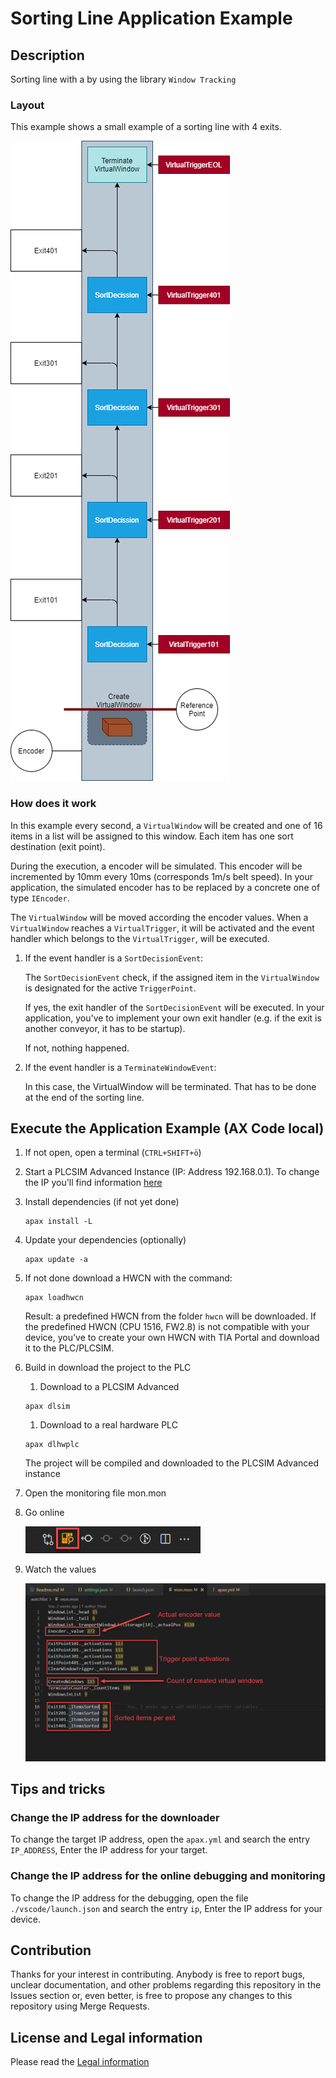 # Sorting Line Application Example

## Description
Sorting line with a 
by using the library `Window Tracking` 

### Layout

This example shows a small example of a sorting line with 4 exits.

![](./doc/linelayout.png)
### How does it work

In this example every second, a `VirtualWindow` will be created and one of 16 items in a list will be assigned to this window. Each item has one sort destination (exit point).

During the execution, a encoder will be simulated. This encoder will be incremented by 10mm every 10ms (corresponds 1m/s belt speed). In your application, the simulated encoder has to be replaced by a concrete one of type `IEncoder`.

The `VirtualWindow` will be moved according the encoder values. When a `VirtualWindow` reaches a `VirtualTrigger`, it will be activated and the event handler which belongs to the `VirtualTrigger`, will be executed.

1. If the event handler is a `SortDecisionEvent`:
    
    The `SortDecisionEvent` check, if the assigned item in the `VirtualWindow` is designated for the active `TriggerPoint`.
    
    If yes, the exit handler of the `SortDecisionEvent` will be executed. In your application, you've to implement your own exit handler (e.g. if the exit is another conveyor, it has to be startup).

    If not, nothing happened. 

1. If the event handler is a `TerminateWindowEvent`: 

    In this case, the VirtualWindow will be terminated. That has to be done at the end of the sorting line. 


## Execute the Application Example (AX Code local)
1. If not open, open a terminal (`CTRL+SHIFT+ö`)
1. Start a PLCSIM Advanced Instance (IP: Address 192.168.0.1). To change the IP you'll find information [here](#tips-and-tricks)

1. Install dependencies (if not yet done)
   
   ```cli
   apax install -L
   ```
1. Update your dependencies (optionally)

   ```cli
   apax update -a
   ```

1. If not done download a HWCN with the command:
   
   ```cli
   apax loadhwcn
   ```

   Result: a predefined HWCN from the folder `hwcn` will be downloaded. If the predefined HWCN (CPU 1516, FW2.8) is not compatible with your device, you've to create your own HWCN with TIA Portal and download it to the PLC/PLCSIM.

1. Build in download the project to the PLC
   
   1. Download to a PLCSIM Advanced
   
   ```cli
   apax dlsim
   ```

    1. Download to a real hardware PLC

   ```cli
   apax dlhwplc
   ```

   The project will be compiled and downloaded to the PLCSIM Advanced instance
   
1. Open the monitoring file mon.mon
1. Go online

    ![](doc/goonline.png)

1. Watch the values
   
   ![](doc/mon-file.png)

## Tips and tricks

### Change the IP address for the downloader

To change the target IP address, open the `apax.yml` and search the entry `IP_ADDRESS`, Enter the IP address for your target.

### Change the IP address for the online debugging and monitoring

To change the IP address for the debugging, open the file `./vscode/launch.json` and search the entry `ip`, Enter the IP address for your device.

## Contribution

Thanks for your interest in contributing. Anybody is free to report bugs, unclear documentation, and other problems regarding this repository in the Issues section or, even better, is free to propose any changes to this repository using Merge Requests.

## License and Legal information

Please read the [Legal information](LICENSE.md)
